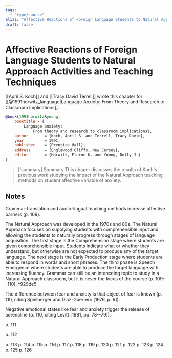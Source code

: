 ```yaml
---
tags:
  - "type/source"
alias: "Affective Reactions of Foreign Language Students to Natural Approach Activities and Teaching Techniques"
draft: false
---
```

# Affective Reactions of Foreign Language Students to Natural Approach Activities and Teaching Techniques

[[April S. Koch]] and [[Tracy David Terrell]] wrote this chapter for [[@1991horwitz_language|Language Anxiety: From Theory and Research to Classroom Implications]].
```bibtex
@book{1991horwitz&young,
	booktitle = {
		Language anxiety: 
			From theory and research to classroom implications},
	author       = {Koch, April S. and Terrell, Tracy David},
	year         = 1991,
	publisher    = {Prentice Hall},
	address      = {Englewood Cliffs, New Jersey},
	editor       = {Horwitz, Elaine K. and Young, Dolly J.}
}
```

> [!summary] Summary
>This chaper discusses the results of Koch's previous work studying the impact of the Natural Approach teaching methods on student affective variable of anxiety.
## Notes
Grammar-translation and audio-lingual teaching methods increase affective barriers (p. 109).

The Natural Approach was developed in the 1970s and 80s.  The Natural Approach focuses on supplying students with comprehensible input and allowing the students to naturally progress through stages of language acquisition. The first stage is the Comprehension stage where students are given comprehensible input. Students indicate what or whether they understand, but otherwise are not expected to produce any of the target language. The next stage is the Early Production stage where students are able to respond in words and short phrases. The third phase is Speech Emergence where students are able to produce the target language with increasing fluency. Grammar can still be an interesting topic to study in a Natural Approach classroom, but it is never the focus of the course (p. 109--110). ^929de5

The difference between fear and anxiety is that object of fear is known (p. 110, citing Spielberger and Diaz-Guerrero [1976, p. 6]).

Negative emotional states like fear and anxiety trigger the release of adrenaline (p. 110, citing Levitt [1981, pp. 78--79]).

p. 111

p. 112

p. 113
p. 114
p. 115
p. 116
p. 117
p. 118
p. 119
p. 120
p. 121
p. 122
p. 123
p. 124
p. 125
p. 126